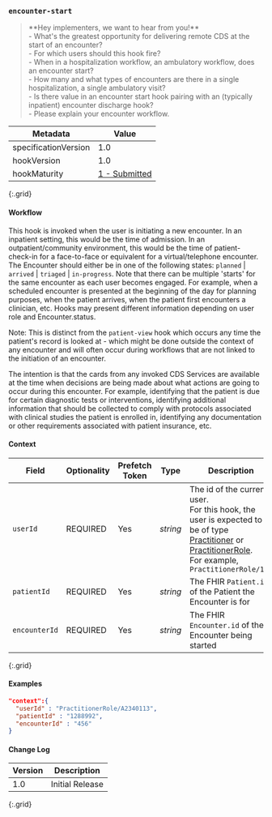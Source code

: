 ### `encounter-start`

<blockquote>
    **Hey implementers, we want to hear from you!**<br/>
    - What's the greatest opportunity for delivering remote CDS at the start of an encounter?<br/>
    - For which users should this hook fire?<br/>
    - When in a hospitalization workflow, an ambulatory workflow, does an encounter start?<br/>
    - How many and what types of encounters are there in a single hospitalization, a single ambulatory visit?<br/>
    - Is there value in an encounter start hook pairing with an (typically inpatient) encounter discharge hook?<br/> 
    - Please explain your encounter workflow.<br/>
</blockquote>

| Metadata | Value |
| ---- | ---- |
| specificationVersion | 1.0 |
| hookVersion | 1.0 |
| hookMaturity | [1 - Submitted]({{site.data.fhir.cdshooks}}#hook-maturity-model) |
{:.grid}

#### Workflow

This hook is invoked when the user is initiating a new encounter.  In an inpatient setting, this would be the time of admission.  In an outpatient/community environment, this would be the time of patient-check-in for a face-to-face or equivalent for a virtual/telephone encounter.  The Encounter should either be in one of the following states: `planned` | `arrived` | `triaged` | `in-progress`.  Note that there can be multiple 'starts' for the same encounter as each user becomes engaged.  For example, when a scheduled encounter is presented at the beginning of the day for planning purposes, when the patient arrives, when the patient first encounters a clinician, etc.  Hooks may present different information depending on user role and Encounter.status.

Note: This is distinct from the `patient-view` hook which occurs any time the patient's record is looked at - which might be done outside the context of any encounter and will often occur during workflows that are not linked to the initiation of an encounter.

The intention is that the cards from any invoked CDS Services are available at the time when decisions are being made about what actions are going to occur during this encounter.  For example, identifying that the patient is due for certain diagnostic tests or interventions, identifying additional information that should be collected to comply with protocols associated with clinical studies the patient is enrolled in, identifying any documentation or other requirements associated with patient insurance, etc.

#### Context

Field | Optionality | Prefetch Token | Type | Description
----- | -------- | ---- | ---- | ----
`userId` | REQUIRED | Yes | *string* | The id of the current user.<br />For this hook, the user is expected to be of type [Practitioner](https://www.hl7.org/fhir/practitioner.html) or [PractitionerRole](https://www.hl7.org/fhir/practitionerrole.html).<br />For example, `PractitionerRole/123`
`patientId` | REQUIRED | Yes | *string* | The FHIR `Patient.id` of the Patient the Encounter is for
`encounterId` | REQUIRED | Yes | *string* | The FHIR `Encounter.id` of the Encounter being started
{:.grid}

#### Examples

```json
"context":{
  "userId" : "PractitionerRole/A2340113",
  "patientId" : "1288992",
  "encounterId" : "456"
}
```

#### Change Log

Version | Description
---- | ----
1.0 | Initial Release
{:.grid}
